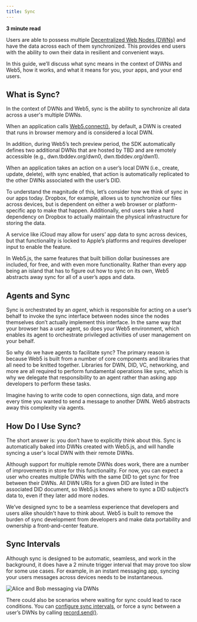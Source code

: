 ```yaml
---
title: Sync
---
```


**3 minute read**

Users are able to possess multiple [Decentralized Web Nodes (DWNs)](/docs/web5/learn/decentralized-web-nodes) and have the data across each of them synchronized. This provides end users with the ability to own their data in resilient and convenient ways. 

In this guide, we’ll discuss what sync means in the context of DWNs and Web5, how it works, and what it means for you, your apps, and your end users.


## What is Sync?

In the context of DWNs and Web5, sync is the ability to synchronize all data across a user's multiple DWNs. 

When an application calls [Web5.connect()](/api/web5-js#connectoptions), by default, a DWN is created that runs in browser memory and is considered a local DWN. 

In addition, during Web5’s tech preview period, the SDK automatically defines two additional DWNs that are hosted by TBD and are remotely accessible (e.g., dwn.tbddev.org/dwn0, dwn.tbddev.org/dwn1).

When an application takes an action on a user’s local DWN (i.e., create, update, delete), with sync enabled, that action is automatically replicated to the other DWNs associated with the user’s DID. 

To understand the magnitude of this, let’s consider how we think of sync in our apps today. Dropbox, for example, allows us to synchronize our files across devices, but is dependent on either a web browser or platform-specific app to make that happen. Additionally, end users take a hard dependency on Dropbox to actually maintain the physical infrastructure for storing the data.

A service like iCloud may allow for users’ app data to sync across devices, but that functionality is locked to Apple’s platforms and requires developer input to enable the feature. 

In Web5.js, the same features that built billion dollar businesses are included, for free, and with even more functionality. Rather than every app being an island that has to figure out how to sync on its own, Web5 abstracts away sync for all of a user’s apps and data.


## Agents and Sync

Sync is orchestrated by an _agent_, which is responsible for acting on a user’s behalf to invoke the sync interface between nodes since the nodes themselves don’t actually implement this interface. In the same way that your browser has a user agent, so does your Web5 environment, which enables its agent to orchestrate privileged activities of user management on your behalf.

So why do we have agents to facilitate sync? The primary reason is because Web5 is built from a number of core components and libraries that all need to be knitted together. Libraries for DWN, DID, VC, networking, and more are all required to perform fundamental operations like sync, which is why we delegate that responsibility to an agent rather than asking app developers to perform these tasks. 

Imagine having to write code to open connections, sign data, and more every time you wanted to send a message to another DWN. Web5 abstracts away this complexity via agents.


## How Do I Use Sync?

The short answer is: you don’t have to explicitly think about this. Sync is automatically baked into DWNs created with Web5.js, and will handle syncing a user's local DWN with their remote DWNs. 

Although support for multiple remote DWNs does work, there are a number of improvements in store for this functionality. For now, you can expect a user who creates multiple DWNs with the same DID to get sync for free between their DWNs. All DWN URIs for a given DID are listed in the associated DID document, so Web5.js knows where to sync a DID subject’s data to, even if they later add more nodes. 

We’ve designed sync to be a seamless experience that developers and users alike shouldn't have to think about. Web5 is built to remove the burden of sync development from developers and make data portability and ownership a front-and-center feature.


## Sync Intervals

Although sync is designed to be automatic, seamless, and work in the background, it does have a 2 minute trigger interval that may prove too slow for some use cases. For example, in an instant messaging app, syncing your users messages across devices needs to be instantaneous. 

![Alice and Bob messaging via DWNs](/img/alice-bob-dwn.png)

There could also be scenarios where waiting for sync could lead to race conditions. You can [configure sync intervals](/api/web5-js#configure-sync-interval-when-connecting-to-web5), or force a sync between a user’s DWNs by calling [record.send()](/api/web5-js/dwn/record#senddid).
